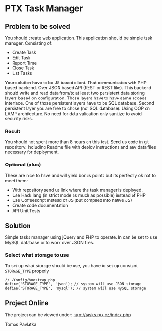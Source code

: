 # PTX Task Manager

## Problem to be solved

You should create web application. This application should be simple task manager. Consisting of:

* Create Task
* Edit Task
* Report Time
* Close Task
* List Tasks

Your solution have to be JS based client. That communicates with PHP based backend. Over JSON based API (REST or 
REST like). This backend should write and read data from/to at least two persistent data storing layers based on configuration. Those layers have to have same access interface. One of those persistent layers have to be SQL database. Second persistent layer you are free to chose (not SQL database). Using OOP on LAMP architecture. No need for data validation only sanitize to avoid security risks.

### Result

You should not spent more than 8 hours on this test. Send us code in git repository. Including Readme file with deploy instructions and any data files necessary for deployment.

### Optional (plus)

These are nice to have and will yield bonus points but its perfectly ok not to meet them:

* With repository send us link where the task manager is deployed.
* Use Hack lang (in strict mode as much as possible) instead of PHP
* Use Coffeescript instead of JS (but compiled into native JS)
* Create code documentation
* API Unit Tests

## Solution

Simple tasks manager using jQuery and PHP to operate. In can be set to use MySQL database or to work over JSON files. 

### Select what storage to use
To set up what storage should be use, you have to set up constant `STORAGE_TYPE` properly

```
// /Config/boostrap.php
define('STORAGE_TYPE', 'json'); // system will use JSON storage
define('STORAGE_TYPE', 'mysql'); // system will use MySQL storage
```

## Project Online
The project can be viewed under: http://tasks.ptx.cz/index.php

Tomas Pavlatka


